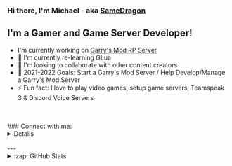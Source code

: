 ### Hi there, I'm Michael - aka [SameDragon][steamlnk]

## I'm a Gamer and Game Server Developer!
- I'm currently working on [Garry's Mod RP Server][currentprojectwebsite]
- 🌱 I'm currently re-learning GLua
- 👯 I'm looking to collaborate with other content creators
- 🥅 2021-2022 Goals: Start a Garry's Mod Server / Help Develop/Manage a Garry's Mod Server
- ⚡ Fun fact: I love to play video games, setup game servers, Teamspeak 3 & Discord Voice Servers

<br />

<br />
        <summary>### Connect with me:</summary>
    <details>
        Discord: @samedragon | SameDragon#0001
        [Steam][steamlnk]
        [Tiwtch][twitch]
    </details>

<br />
---
<details>
  <summary>:zap: GitHub Stats</summary>
  
  ![SameDragon1's GitHub stats](https://github-readme-stats.vercel.app/api?username=samedragon1&count_private=true&show_icons=true&theme=onedark)

</details>

[steamlnk]: https://steamcommunity.com/id/samedragon
[twitch]: http://twitch.tv/samedragon1
[currentprojectwebsite]: https://github.com/samedragon1/
